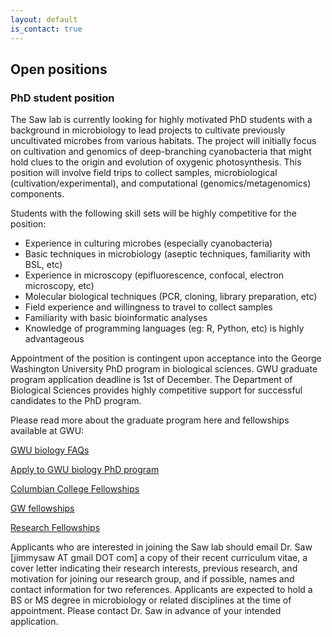 ```yaml
---
layout: default
is_contact: true
---
```


## Open positions

### PhD student position

The Saw lab is currently looking for highly motivated PhD students with a background in microbiology to lead projects to cultivate previously uncultivated microbes from various habitats. The project will initially focus on cultivation and genomics of deep-branching cyanobacteria that might hold clues to the origin and evolution of oxygenic photosynthesis. This position will involve field trips to collect samples, microbiological (cultivation/experimental), and computational (genomics/metagenomics) components.

Students with the following skill sets will be highly competitive for the position:

- Experience in culturing microbes (especially cyanobacteria)
- Basic techniques in microbiology (aseptic techniques, familiarity with BSL, etc)
- Experience in microscopy (epifluorescence, confocal, electron microscopy, etc)
- Molecular biological techniques (PCR, cloning, library preparation, etc)
- Field experience and willingness to travel to collect samples
- Familiarity with basic bioinformatic analyses
- Knowledge of programming languages (eg: R, Python, etc) is highly advantageous

Appointment of the position is contingent upon acceptance into the George Washington University PhD program in biological sciences. GWU graduate program application deadline is 1st of December. The Department of Biological Sciences provides highly competitive support for successful candidates to the PhD program.

Please read more about the graduate program here and fellowships available at GWU:

[GWU biology FAQs](https://biology.columbian.gwu.edu/graduate-faq)

[Apply to GWU biology PhD program](https://biology.columbian.gwu.edu/apply-now)

[Columbian College Fellowships](https://www2.gwu.edu/~fellows/ccas.html)

[GW fellowships](https://www2.gwu.edu/~fellows/fellowships.html)

[Research Fellowships](https://www2.gwu.edu/~fellows/research.html)

Applicants who are interested in joining the Saw lab should email Dr. Saw [jimmysaw AT gmail DOT com] a copy of their recent curriculum vitae, a cover letter indicating their research interests, previous research, and motivation for joining our research group, and if possible, names and contact information for two references. Applicants are expected to hold a BS or MS degree in microbiology or related disciplines at the time of appointment. Please contact Dr. Saw in advance of your intended application.

